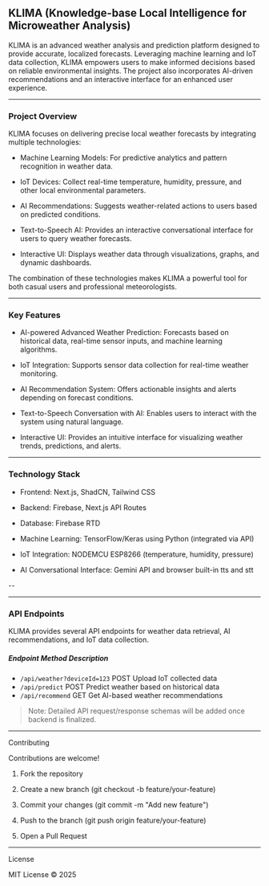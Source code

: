 ## KLIMA (Knowledge-base Local Intelligence for Microweather Analysis)

KLIMA is an advanced weather analysis and prediction platform designed to provide accurate, localized forecasts. Leveraging machine learning and IoT data collection, KLIMA empowers users to make informed decisions based on reliable environmental insights. The project also incorporates AI-driven recommendations and an interactive interface for an enhanced user experience.

---

### Project Overview

KLIMA focuses on delivering precise local weather forecasts by integrating multiple technologies:

- Machine Learning Models: For predictive analytics and pattern recognition in weather data.

- IoT Devices: Collect real-time temperature, humidity, pressure, and other local environmental parameters.

- AI Recommendations: Suggests weather-related actions to users based on predicted conditions.

- Text-to-Speech AI: Provides an interactive conversational interface for users to query weather forecasts.

- Interactive UI: Displays weather data through visualizations, graphs, and dynamic dashboards.


The combination of these technologies makes KLIMA a powerful tool for both casual users and professional meteorologists.


---

### Key Features

- AI-powered Advanced Weather Prediction: Forecasts based on historical data, real-time sensor inputs, and machine learning algorithms.

- IoT Integration: Supports sensor data collection for real-time weather monitoring.

- AI Recommendation System: Offers actionable insights and alerts depending on forecast conditions.

- Text-to-Speech Conversation with AI: Enables users to interact with the system using natural language.

- Interactive UI: Provides an intuitive interface for visualizing weather trends, predictions, and alerts.



---

### Technology Stack

- Frontend: Next.js, ShadCN, Tailwind CSS

- Backend: Firebase, Next.js API Routes

- Database: Firebase RTD

- Machine Learning: TensorFlow/Keras using Python (integrated via API)

- IoT Integration: NODEMCU ESP8266 (temperature, humidity, pressure)

- AI Conversational Interface: Gemini API and browser built-in tts and stt


--



---

### API Endpoints

KLIMA provides several API endpoints for weather data retrieval, AI recommendations, and IoT data collection.

##### Endpoint	Method	Description

- `/api/weather?deviceId=123`	POST Upload IoT collected data
- `/api/predict`	POST	Predict weather based on historical data
- `/api/recommend`	GET	Get AI-based weather recommendations



> Note: Detailed API request/response schemas will be added once backend is finalized.




---

Contributing

Contributions are welcome!

1. Fork the repository


2. Create a new branch (git checkout -b feature/your-feature)


3. Commit your changes (git commit -m "Add new feature")


4. Push to the branch (git push origin feature/your-feature)


5. Open a Pull Request




---

License

MIT License © 2025


